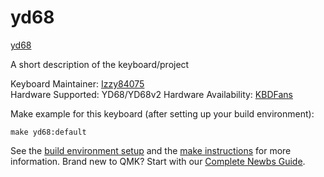 # yd68

[yd68](https://imgur.com/gallery/Ygo668L)

A short description of the keyboard/project

Keyboard Maintainer: [Izzy84075](https://github.com/izzy84075)  
Hardware Supported: YD68/YD68v2
Hardware Availability: [KBDFans](https://kbdfans.cn/collections/diy-kit/products/yd68-65-bluetooth-custom-keyboard-pcb)

Make example for this keyboard (after setting up your build environment):

    make yd68:default

See the [build environment setup](https://docs.qmk.fm/#/getting_started_build_tools) and the [make instructions](https://docs.qmk.fm/#/getting_started_make_guide) for more information. Brand new to QMK? Start with our [Complete Newbs Guide](https://docs.qmk.fm/#/newbs).
